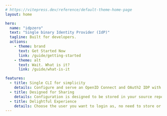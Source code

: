 ```yaml
---
# https://vitepress.dev/reference/default-theme-home-page
layout: home

hero:
  name: "idpzero"
  text: "Single binary Identity Provider (IdP)"
  tagline: Built for developers.
  actions:
    - theme: brand
      text: Get Started Now
      link: /guide/getting-started
    - theme: alt
      text: Wait. What is it?
      link: /guide/what-is-it

features:
  - title: Single CLI for simplicity
    details: Configure and serve an OpenID Connect and OAuth2 IDP with a single CLI binary.
  - title: Designed for Sharing
    details: Configuration is designed to be stored in your source repository and shared.
  - title: Delightful Experience
    details: Choose the user you want to login as, no need to store or manage passwords.
---
```


